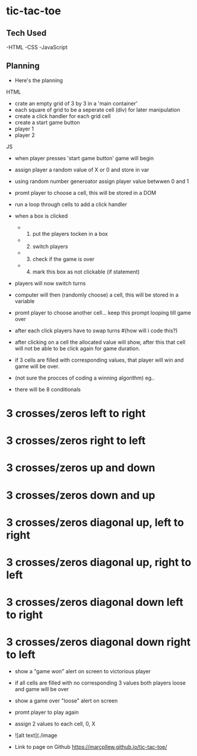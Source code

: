 # tic-tac-toe

## Tech Used

-HTML
-CSS
-JavaScript

## Planning

-   Here's the planning

HTML

-   crate an empty grid of 3 by 3 in a 'main container'
-   each square of grid to be a seperate cell (div) for later manipulation
-   create a click handler for each grid cell
-   create a start game button
-   player 1
-   player 2

JS

-   when player presses 'start game button' game will begin

-   assign player a random value of X or 0 and store in var
-   using random number generoator assign player value betwwen 0 and 1
-   promt player to choose a cell, this will be stored in a DOM
-   run a loop through cells to add a click handler
-   when a box is clicked
    -   1. put the players tocken in a box
    -   2. switch players
    -   3. check if the game is over
    -   4. mark this box as not clickable (if statement)
-   players will now switch turns
-   computer will then (randomly choose) a cell, this will be stored in a variable
-   promt player to choose another cell... keep this prompt looping till game over
-   after each click players have to swap turns #(how will i code this?)
-   after clicking on a cell the allocated value will show, after this that cell will not be able to be click again for game duration.
-   if 3 cells are filled with corresponding values, that player will win and game will be over.

-   (not sure the procces of coding a winning algorithm) eg..
-   there will be 8 conditionals

# 3 crosses/zeros left to right

# 3 crosses/zeros right to left

# 3 crosses/zeros up and down

# 3 crosses/zeros down and up

# 3 crosses/zeros diagonal up, left to right

# 3 crosses/zeros diagonal up, right to left

# 3 crosses/zeros diagonal down left to right

# 3 crosses/zeros diagonal down right to left

-   show a "game won" alert on screen to victorious player
-   if all cells are filled with no corresponding 3 values both players loose and game will be over
-   show a game over "loose" alert on screen
-   promt player to play again

-   assign 2 values to each cell, 0, X

-   ![alt text](./image
-   Link to page on Github https://marcpllew.github.io/tic-tac-toe/
